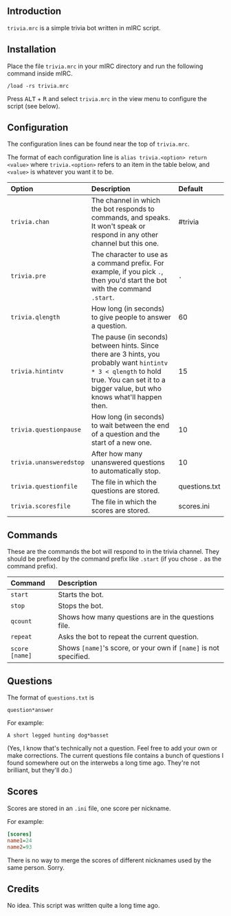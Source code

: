 ## Introduction

`trivia.mrc` is a simple trivia bot written in mIRC script.

## Installation

Place the file `trivia.mrc` in your mIRC directory and run the following command inside mIRC.

    /load -rs trivia.mrc

Press <kbd>ALT</kbd> + <kbd>R</kbd> and select `trivia.mrc` in the view menu to configure the script (see below).

## Configuration

The configuration lines can be found near the top of `trivia.mrc`.

The format of each configuration line is `alias trivia.<option> return <value>` where `trivia.<option>` refers to an item in the table below, and `<value>` is whatever you want it to be.

| Option | Description | Default |
|:-------|:------------|:--------|
| `trivia.chan` | The channel in which the bot responds to commands, and speaks. It won't speak or respond in any other channel but this one. | #trivia
| `trivia.pre` | The character to use as a command prefix. For example, if you pick `.`, then you'd start the bot with the command `.start`. | `.`
| `trivia.qlength` | How long (in seconds) to give people to answer a question. | 60
| `trivia.hintintv` | The pause (in seconds) between hints. Since there are 3 hints, you probably want `hintintv * 3 < qlength` to hold true. You can set it to a bigger value, but who knows what'll happen then. | 15
| `trivia.questionpause` | How long (in seconds) to wait between the end of a question and the start of a new one. | 10
| `trivia.unansweredstop` | After how many unanswered questions to automatically stop. | 10
| `trivia.questionfile` | The file in which the questions are stored. | questions.txt
| `trivia.scoresfile` | The file in which the scores are stored. | scores.ini

## Commands

These are the commands the bot will respond to in the trivia channel. They should be prefixed by the command prefix like `.start` (if you chose `.` as the command prefix).

| Command | Description |
|:--------|:------------|
| `start` | Starts the bot.
| `stop` | Stops the bot.
| `qcount` | Shows how many questions are in the questions file.
| `repeat` | Asks the bot to repeat the current question.
| `score [name]` | Shows `[name]`'s score, or your own if `[name]` is not specified.

## Questions

The format of `questions.txt` is

    question*answer

For example:

    A short legged hunting dog*basset

(Yes, I know that's technically not a question. Feel free to add your own or make corrections. The current questions file contains a bunch of questions I found somewhere out on the interwebs a long time ago. They're not brilliant, but they'll do.)

## Scores

Scores are stored in an `.ini` file, one score per nickname.

For example:

```ini
[scores]
name1=24
name2=93
```

There is no way to merge the scores of different nicknames used by the same person. Sorry.

## Credits

No idea. This script was written quite a long time ago.